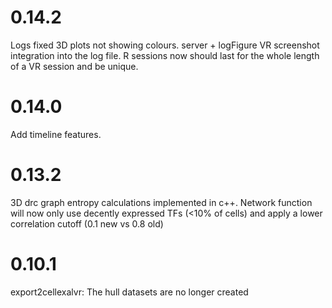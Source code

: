 # 0.14.2

Logs fixed 3D plots not showing colours.
server + logFigure VR screenshot integration into the log file.
R sessions now should last for the whole length of a VR session and be unique.

# 0.14.0

Add timeline features.

# 0.13.2

3D drc graph entropy calculations implemented in c++.
Network function will now only use decently expressed TFs (<10% of cells) and apply a lower correlation cutoff (0.1 new vs 0.8 old)

# 0.10.1

export2cellexalvr: The hull datasets are no longer created